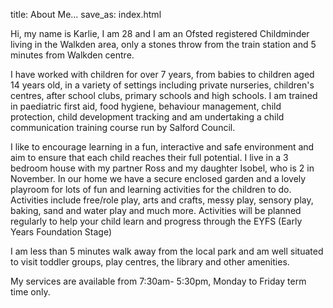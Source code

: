 title: About Me…
save_as: index.html

Hi, my name is Karlie, I am 28 and I am an Ofsted registered Childminder living in the Walkden area, only a stones throw from the train station and 5 minutes from Walkden centre. 

I have worked with children for over 7 years, from babies to children aged 14 years old, in a variety of settings including private nurseries, children's centres, after school clubs, primary schools and high schools.  I am trained in paediatric first aid, food hygiene, behaviour management, child protection, child development tracking and am undertaking a child communication training course run by Salford Council. 

I like to encourage learning in a fun, interactive and safe environment and aim to ensure that each child reaches their full potential. I live in a 3 bedroom house with my partner Ross and my daughter Isobel, who is 2 in November. In our home we have a secure enclosed garden and a lovely playroom for lots of fun and learning activities for the children to do. Activities include free/role play, arts and crafts, messy play, sensory play, baking, sand and water play and much more. Activities will be planned regularly to help your child learn and progress through the EYFS (Early Years Foundation Stage)

 I am less than 5 minutes walk away from the local park and am well situated to visit toddler groups, play centres, the library and other amenities.

My services are available from 7:30am- 5:30pm, Monday to Friday term time only.
